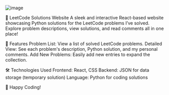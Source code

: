 ![image](https://github.com/user-attachments/assets/ff3cfa57-cd46-4495-bc93-058e75bec5c3)

🐍 LeetCode Solutions Website
A sleek and interactive React-based website showcasing Python solutions for the LeetCode problems I’ve solved. Explore problem descriptions, view solutions, and read comments all in one place!

🚀 Features
Problem List: View a list of solved LeetCode problems.
Detailed View: See each problem's description, Python solution, and my personal comments.
Add New Problems: Easily add new entries to expand the collection.

🛠️ Technologies Used
Frontend: React, CSS
Backend: JSON for data storage (temporary solution)
Language: Python for coding solutions

🎉 Happy Coding!
